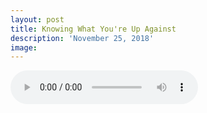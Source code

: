```yaml
---
layout: post
title: Knowing What You're Up Against
description: 'November 25, 2018'
image:
---
```


<audio controls>
  <source src="http://docs.google.com/uc?export=open&id=12Hx6YT729SdAWfjcQY2FlELrhJbj_W43" type="audio/mp3">
Your browser does not support the audio element.
</audio>
